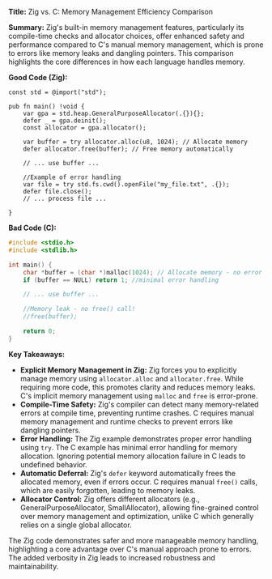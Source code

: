 **Title:** Zig vs. C: Memory Management Efficiency Comparison

**Summary:**  Zig's built-in memory management features, particularly its compile-time checks and allocator choices, offer enhanced safety and performance compared to C's manual memory management, which is prone to errors like memory leaks and dangling pointers.  This comparison highlights the core differences in how each language handles memory.


**Good Code (Zig):**

```zig
const std = @import("std");

pub fn main() !void {
    var gpa = std.heap.GeneralPurposeAllocator(.{}){};
    defer _ = gpa.deinit();
    const allocator = gpa.allocator();

    var buffer = try allocator.alloc(u8, 1024); // Allocate memory
    defer allocator.free(buffer); // Free memory automatically

    // ... use buffer ...

    //Example of error handling
    var file = try std.fs.cwd().openFile("my_file.txt", .{});
    defer file.close();
    // ... process file ...

}
```

**Bad Code (C):**

```c
#include <stdio.h>
#include <stdlib.h>

int main() {
    char *buffer = (char *)malloc(1024); // Allocate memory - no error checking!
    if (buffer == NULL) return 1; //minimal error handling

    // ... use buffer ...

    //Memory leak - no free() call!
    //free(buffer); 

    return 0;
}
```


**Key Takeaways:**

* **Explicit Memory Management in Zig:** Zig forces you to explicitly manage memory using `allocator.alloc` and `allocator.free`.  While requiring more code, this promotes clarity and reduces memory leaks. C's implicit memory management using `malloc` and `free` is error-prone.
* **Compile-Time Safety:** Zig's compiler can detect many memory-related errors at compile time, preventing runtime crashes.  C requires manual memory management and runtime checks to prevent errors like dangling pointers.
* **Error Handling:** The Zig example demonstrates proper error handling using `try`.  The C example has minimal error handling for memory allocation.  Ignoring potential memory allocation failure in C leads to undefined behavior.
* **Automatic Deferral:** Zig's `defer` keyword automatically frees the allocated memory, even if errors occur.  C requires manual `free()` calls, which are easily forgotten, leading to memory leaks.
* **Allocator Control:** Zig offers different allocators (e.g., GeneralPurposeAllocator, SmallAllocator), allowing fine-grained control over memory management and optimization, unlike C which generally relies on a single global allocator.


The Zig code demonstrates safer and more manageable memory handling, highlighting a core advantage over C's manual approach prone to errors.  The added verbosity in Zig leads to increased robustness and maintainability.
